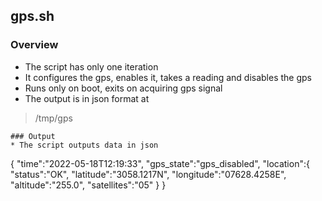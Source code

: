 ## gps.sh 

### Overview
* The script has only one iteration
* It configures the gps, enables it, takes a reading and disables the gps
* Runs only on boot, exits on acquiring gps signal
* The output is in json format at
> /tmp/gps

```
### Output
* The script outputs data in json
```
{
    "time":"2022-05-18T12:19:33",
    "gps_state":"gps_disabled",
    "location":{
        "status":"OK",
        "latitude":"3058.1217N",
        "longitude":"07628.4258E",
        "altitude":"255.0",
        "satellites":"05"
    }
}

```
